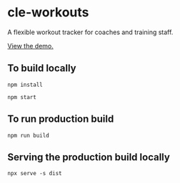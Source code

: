 # cle-workouts
A flexible workout tracker for coaches and training staff.

[View the demo.](https://cle-workouts.azurewebsites.net/)

## To build locally
`npm install`

`npm start`

## To run production build
`npm run build`

## Serving the production build locally
`npx serve -s dist`
